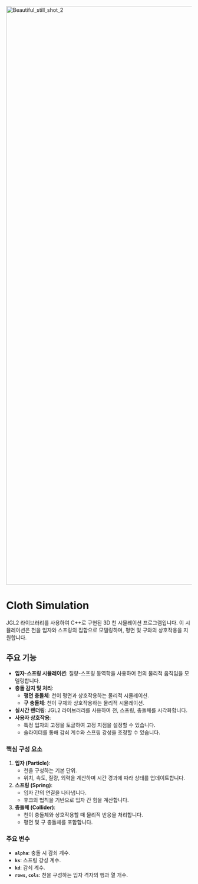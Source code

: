 <img width="1990" height="1567" alt="Beautiful_still_shot_2" src="https://github.com/user-attachments/assets/4dfc4d96-18bb-4a43-b865-e82f42df6f62" />

# Cloth Simulation
JGL2 라이브러리를 사용하여 C++로 구현된 3D 천 시뮬레이션 프로그램입니다. 이 시뮬레이션은 천을 입자와 스프링의 집합으로 모델링하며, 평면 및 구와의 상호작용을 지원합니다.

## 주요 기능
- **입자-스프링 시뮬레이션**: 질량-스프링 동역학을 사용하여 천의 물리적 움직임을 모델링합니다.
- **충돌 감지 및 처리**:
  - **평면 충돌체**: 천이 평면과 상호작용하는 물리적 시뮬레이션.
  - **구 충돌체**: 천이 구체와 상호작용하는 물리적 시뮬레이션.
- **실시간 렌더링**: JGL2 라이브러리를 사용하여 천, 스프링, 충돌체를 시각화합니다.
- **사용자 상호작용**:
  - 특정 입자의 고정을 토글하여 고정 지점을 설정할 수 있습니다.
  - 슬라이더를 통해 감쇠 계수와 스프링 강성을 조정할 수 있습니다.

### 핵심 구성 요소
1. **입자 (Particle)**:
   - 천을 구성하는 기본 단위.
   - 위치, 속도, 질량, 외력을 계산하며 시간 경과에 따라 상태를 업데이트합니다.
2. **스프링 (Spring)**:
   - 입자 간의 연결을 나타냅니다.
   - 후크의 법칙을 기반으로 입자 간 힘을 계산합니다.
3. **충돌체 (Collider)**:
   - 천이 충돌체와 상호작용할 때 물리적 반응을 처리합니다.
   - 평면 및 구 충돌체를 포함합니다.

### 주요 변수
- **`alpha`**: 충돌 시 감쇠 계수.
- **`ks`**: 스프링 강성 계수.
- **`kd`**: 감쇠 계수.
- **`rows`, `cols`**: 천을 구성하는 입자 격자의 행과 열 개수.
